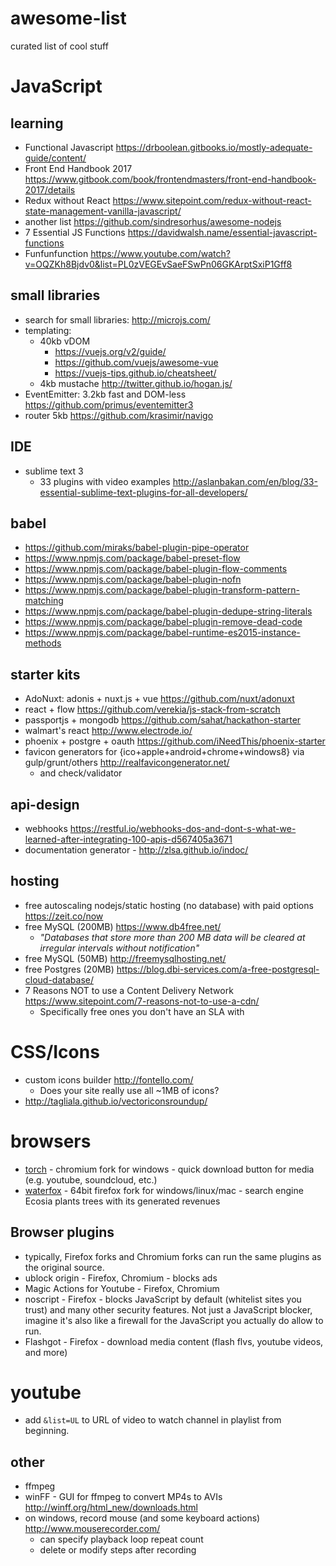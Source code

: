 # awesome-list
curated list of cool stuff

# JavaScript

## learning

- Functional Javascript https://drboolean.gitbooks.io/mostly-adequate-guide/content/
- Front End Handbook 2017 https://www.gitbook.com/book/frontendmasters/front-end-handbook-2017/details
- Redux without React https://www.sitepoint.com/redux-without-react-state-management-vanilla-javascript/
- another list https://github.com/sindresorhus/awesome-nodejs
- 7 Essential JS Functions https://davidwalsh.name/essential-javascript-functions
- Funfunfunction https://www.youtube.com/watch?v=OQZKh8Bjdv0&list=PL0zVEGEvSaeFSwPn06GKArptSxiP1Gff8

## small libraries

- search for small libraries: http://microjs.com/
- templating:
    - 40kb vDOM
        - https://vuejs.org/v2/guide/
        - https://github.com/vuejs/awesome-vue
        - https://vuejs-tips.github.io/cheatsheet/
    - 4kb mustache http://twitter.github.io/hogan.js/
- EventEmitter: 3.2kb fast and DOM-less https://github.com/primus/eventemitter3
- router 5kb https://github.com/krasimir/navigo

## IDE
- sublime text 3
    - 33 plugins with video examples http://aslanbakan.com/en/blog/33-essential-sublime-text-plugins-for-all-developers/

## babel

- https://github.com/miraks/babel-plugin-pipe-operator
- https://www.npmjs.com/package/babel-preset-flow
- https://www.npmjs.com/package/babel-plugin-flow-comments
- https://www.npmjs.com/package/babel-plugin-nofn
- https://www.npmjs.com/package/babel-plugin-transform-pattern-matching
- https://www.npmjs.com/package/babel-plugin-dedupe-string-literals
- https://www.npmjs.com/package/babel-plugin-remove-dead-code
- https://www.npmjs.com/package/babel-runtime-es2015-instance-methods

## starter kits

- AdoNuxt: adonis + nuxt.js + vue https://github.com/nuxt/adonuxt
- react + flow https://github.com/verekia/js-stack-from-scratch
- passportjs + mongodb https://github.com/sahat/hackathon-starter
- walmart's react http://www.electrode.io/
- phoenix + postgre + oauth https://github.com/iNeedThis/phoenix-starter
- favicon generators for {ico+apple+android+chrome+windows8} via gulp/grunt/others http://realfavicongenerator.net/
    - and check/validator

## api-design

- webhooks https://restful.io/webhooks-dos-and-dont-s-what-we-learned-after-integrating-100-apis-d567405a3671
- documentation generator - http://zlsa.github.io/indoc/

## hosting

- free autoscaling nodejs/static hosting (no database) with paid options https://zeit.co/now
- free MySQL (200MB) https://www.db4free.net/
    - _"Databases that store more than 200 MB data will be cleared at irregular intervals without notification"_
- free MySQL (50MB) http://freemysqlhosting.net/
- free Postgres (20MB) https://blog.dbi-services.com/a-free-postgresql-cloud-database/
- 7 Reasons NOT to use a Content Delivery Network https://www.sitepoint.com/7-reasons-not-to-use-a-cdn/
    - Specifically free ones you don't have an SLA with

# CSS/Icons

- custom icons builder http://fontello.com/
    - Does your site really use all ~1MB of icons?
- http://tagliala.github.io/vectoriconsroundup/

# browsers

- [torch](http://torchbrowser.com/) - chromium fork for windows - quick download button for media (e.g. youtube, soundcloud, etc.)
- [waterfox](https://www.waterfoxproject.org/) - 64bit firefox fork for windows/linux/mac - search engine Ecosia plants trees with its generated revenues

## Browser plugins

- typically, Firefox forks and Chromium forks can run the same plugins as the original source.
- ublock origin - Firefox, Chromium - blocks ads
- Magic Actions for Youtube - Firefox, Chromium
- noscript - Firefox - blocks JavaScript by default (whitelist sites you trust) and many other security features. Not just a JavaScript blocker, imagine it's also like a firewall for the JavaScript you actually do allow to run.
- Flashgot - Firefox - download media content (flash flvs, youtube videos, and more)

# youtube

-  add `&list=UL` to URL of video to watch channel in playlist from beginning.

## other

- ffmpeg
- winFF - GUI for ffmpeg to convert MP4s to AVIs http://winff.org/html_new/downloads.html
- on windows, record mouse (and some keyboard actions) http://www.mouserecorder.com/
    - can specify playback loop repeat count
    - delete or modify steps after recording
